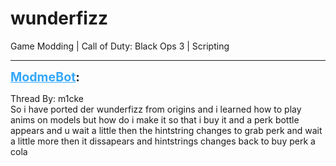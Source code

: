 # wunderfizz
Game Modding | Call of Duty: Black Ops 3 | Scripting

---
<strong style="font-size: 1.4em;"><span style="text-decoration: underline;text-decoration-color: #34a7f9;"><span style="color:#34a7f9;">ModmeBot</span></span>:</strong>

<p>Thread By: m1cke<br />So i have ported der wunderfizz from origins and i learned how to play anims on models but how do i make it so that i buy it and a perk bottle appears and u wait a little then the hintstring changes to grab perk and wait a little more then it dissapears and hintstrings changes back to buy perk a cola</p>
